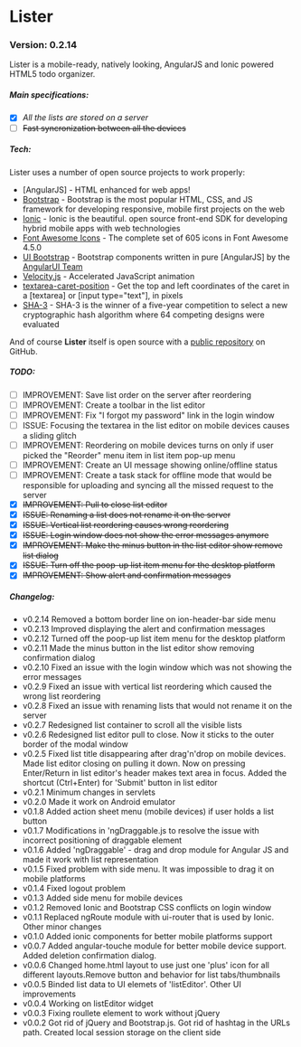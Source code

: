 # Lister
### Version: 0.2.14
Lister is a mobile-ready, natively looking, AngularJS and Ionic powered HTML5 todo organizer.

##### Main specifications:
  - [x] *All the lists are stored on a server*
  - [ ] ~~Fast syncronization between all the devices~~

##### Tech:
Lister uses a number of open source projects to work properly:
- [AngularJS] - HTML enhanced for web apps!
- [Bootstrap](http://getbootstrap.com/) - Bootstrap is the most popular HTML, CSS, and JS framework for developing responsive, mobile first projects on the web
- [Ionic](http://ionicframework.com) - Ionic is the beautiful. open source front-end SDK for developing hybrid mobile apps with web technologies
- [Font Awesome Icons](https://fortawesome.github.io/Font-Awesome/icons/) - The complete set of 605 icons in Font Awesome 4.5.0
- [UI Bootstrap](https://angular-ui.github.io/bootstrap/) - Bootstrap components written in pure [AngularJS] by the [AngularUI Team](http://angular-ui.github.io/)
- [Velocity.js](http://julian.com/research/velocity/) - Accelerated JavaScript animation
- [textarea-caret-position](https://github.com/component/textarea-caret-position) - Get the top and left coordinates of the caret in a [textarea] or [input type="text"], in pixels
- [SHA-3](https://code.google.com/p/crypto-js/#SHA-3) - SHA-3 is the winner of a five-year competition to select a new cryptographic hash algorithm where 64 competing designs were evaluated

And of course **Lister** itself is open source with a [public repository](https://github.com/DmitriiSer/Lister)
 on GitHub.
##### TODO:
- [ ] IMPROVEMENT: Save list order on the server after reordering
- [ ] IMPROVEMENT: Create a toolbar in the list editor 
- [ ] IMPROVEMENT: Fix "I forgot my password" link in the login window
- [ ] ISSUE: Focusing the textarea in the list editor on mobile devices causes a sliding glitch
- [ ] IMPROVEMENT: Reordering on mobile devices turns on only if user picked the "Reorder" menu item in list item pop-up menu
- [ ] IMPROVEMENT: Create an UI message showing online/offline status
- [ ] IMPROVEMENT: Create a task stack for offline mode that would be responsible for uploading and syncing all the missed request to the server
- [x] ~~IMPROVEMENT: Pull to close list editor~~
- [x] ~~ISSUE: Renaming a list does not rename it on the server~~
- [x] ~~ISSUE: Vertical list reordering causes wrong reordering~~
- [x] ~~ISSUE: Login window does not show the error messages anymore~~
- [x] ~~IMPROVEMENT: Make the minus button in the list editor show remove list dialog~~
- [x] ~~ISSUE: Turn off the poop-up list item menu for the desktop platform~~
- [x] ~~IMPROVEMENT: Show alert and confirmation messages~~

##### Changelog:
- v0.2.14 Removed a bottom border line on ion-header-bar side menu
- v0.2.13 Improved displaying the alert and confirmation messages
- v0.2.12 Turned off the poop-up list item menu for the desktop platform
- v0.2.11 Made the minus button in the list editor show removing confirmation dialog
- v0.2.10 Fixed an issue with the login window which was not showing the error messages
- v0.2.9 Fixed an issue with vertical list reordering which caused the wrong list reordering
- v0.2.8 Fixed an issue with renaming lists that would not rename it on the server
- v0.2.7 Redesigned list container to scroll all the visible lists
- v0.2.6 Redesigned list editor pull to close. Now it sticks to the outer border of the modal window
- v0.2.5 Fixed list title disappearing after drag'n'drop on mobile devices. Made list editor closing on pulling it down. Now on pressing Enter/Return in list editor's header makes text area in focus. Added the shortcut (Ctrl+Enter) for 'Submit' button in list editor
- v0.2.1 Minimum changes in servlets
- v0.2.0 Made it work on Android emulator
- v0.1.8 Added action sheet menu (mobile devices) if user holds a list button
- v0.1.7 Modifications in 'ngDraggable.js to resolve the issue with incorrect positioning of draggable element
- v0.1.6 Added 'ngDraggable' - drag and drop module for Angular JS and made it work with list representation
- v0.1.5 Fixed problem with side menu. It was impossible to drag it on mobile platforms
- v0.1.4 Fixed logout problem
- v0.1.3 Added side menu for mobile devices
- v0.1.2 Removed Ionic and Bootstrap CSS conflicts on login window
- v0.1.1 Replaced ngRoute module with ui-router that is used by Ionic. Other minor changes
- v0.1.0 Added ionic components for better mobile platforms support
- v0.0.7 Added angular-touche module for better mobile device support. Added deletion confirmation dialog.
- v0.0.6 Changed home.html layout to use just one 'plus' icon for all different layouts.Remove button and behavior for list tabs/thumbnails
- v0.0.5 Binded list data to UI elemets of 'listEditor'. Other UI improvements
- v0.0.4 Working on listEditor widget
- v0.0.3 Fixing roullete element to work without jQuery
- v0.0.2 Got rid of jQuery and Bootstrap.js. Got rid of hashtag in the URLs path. Created local session storage on the client side